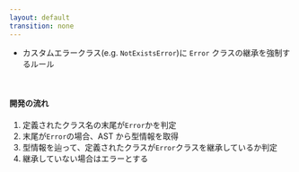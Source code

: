 ```yaml
---
layout: default
transition: none
---
```


<style scoped>
.slidev-vclick-hidden {
  display: none;
}
</style>

<section-title title="型情報 カスタム Lint ルールの開発" />

<div class="_bullet">

* カスタムエラークラス(e.g. `NotExistsError`)に `Error` クラスの継承を強制するルール

</div>

<br />

<div class="_bullet">

#### 開発の流れ

1. 定義されたクラス名の末尾が`Error`かを判定
2. 末尾が`Error`の場合、AST から型情報を取得
3. 型情報を辿って、定義されたクラスが`Error`クラスを継承しているか判定
4. 継承していない場合はエラーとする

</div>

<!-- 
まず、AST の情報から、定義されたクラスのクラス名の末尾が Error かを判定します。  
末尾が Error の場合、AST から型情報を取得し、その型情報を辿って、定義されたクラスが Error クラスを継承しているか判定します。  
そして、定義したクラスが Error クラスを継承していない場合はエラーとします。
-->